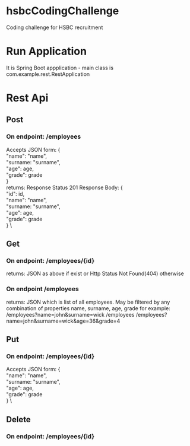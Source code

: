 # hsbcCodingChallenge
Coding challenge for HSBC recruitment

# Run Application
It is Spring Boot appplication - main class is com.example.rest.RestApplication

# Rest Api
## Post 

### On endpoint: /employees 
Accepts JSON form:
{ \
  "name": "name", \
  "surname: "surname", \
  "age": age, \
  "grade": grade \
} \
returns:
Response Status 201
Response Body:
{ \
  "id": id, \
  "name": "name", \
  "surname: "surname", \
  "age": age, \
  "grade": grade \
} \

## Get

### On endpoint: /employees/{id}

returns: JSON as above if exist or Http Status Not Found(404) otherwise

### On endpoint /employees

returns: JSON which is list of all employees. 
May be filtered by any combination of properties name, surname, age, grade for example: 
/employees?name=john&surname=wick
/employees
/employees?name=john&surname=wick&age=36&grade=4

## Put

### On endpoint: /employees/{id}
Accepts JSON form:
{ \
  "name": "name", \
  "surname: "surname", \
  "age": age, \
  "grade": grade \
} \

## Delete
### On endpoint: /employees/{id}
